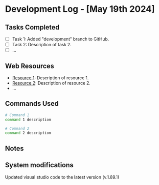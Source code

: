 # Development Log - [May 19th 2024]

## Tasks Completed
- [ ] Task 1: Added "development" branch to GitHub.
- [ ] Task 2: Description of task 2.
- [ ] ...

## Web Resources
- [Resource 1](URL): Description of resource 1.
- [Resource 2](URL): Description of resource 2.
- ...

## Commands Used
```bash
# Command 1
command 1 description

# Command 2
command 2 description

```

## Notes


## System modifications
Updated visual studio code to the latest version (v.1.89.1)
